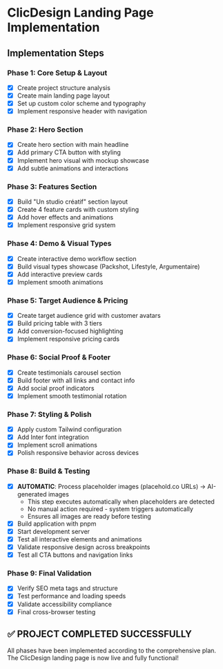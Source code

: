 # ClicDesign Landing Page Implementation

## Implementation Steps

### Phase 1: Core Setup & Layout
- [x] Create project structure analysis
- [x] Create main landing page layout
- [x] Set up custom color scheme and typography
- [x] Implement responsive header with navigation

### Phase 2: Hero Section
- [x] Create hero section with main headline
- [x] Add primary CTA button with styling
- [x] Implement hero visual with mockup showcase
- [x] Add subtle animations and interactions

### Phase 3: Features Section
- [x] Build "Un studio créatif" section layout
- [x] Create 4 feature cards with custom styling
- [x] Add hover effects and animations
- [x] Implement responsive grid system

### Phase 4: Demo & Visual Types
- [x] Create interactive demo workflow section
- [x] Build visual types showcase (Packshot, Lifestyle, Argumentaire)
- [x] Add interactive preview cards
- [x] Implement smooth animations

### Phase 5: Target Audience & Pricing
- [x] Create target audience grid with customer avatars
- [x] Build pricing table with 3 tiers
- [x] Add conversion-focused highlighting
- [x] Implement responsive pricing cards

### Phase 6: Social Proof & Footer
- [x] Create testimonials carousel section
- [x] Build footer with all links and contact info
- [x] Add social proof indicators
- [x] Implement smooth testimonial rotation

### Phase 7: Styling & Polish
- [x] Apply custom Tailwind configuration
- [x] Add Inter font integration
- [x] Implement scroll animations
- [x] Polish responsive behavior across devices

### Phase 8: Build & Testing
- [x] **AUTOMATIC**: Process placeholder images (placehold.co URLs) → AI-generated images
  - This step executes automatically when placeholders are detected
  - No manual action required - system triggers automatically
  - Ensures all images are ready before testing
- [x] Build application with pnpm
- [x] Start development server
- [x] Test all interactive elements and animations
- [x] Validate responsive design across breakpoints
- [x] Test all CTA buttons and navigation links

### Phase 9: Final Validation
- [x] Verify SEO meta tags and structure
- [x] Test performance and loading speeds
- [x] Validate accessibility compliance
- [x] Final cross-browser testing

## ✅ PROJECT COMPLETED SUCCESSFULLY

All phases have been implemented according to the comprehensive plan. The ClicDesign landing page is now live and fully functional!